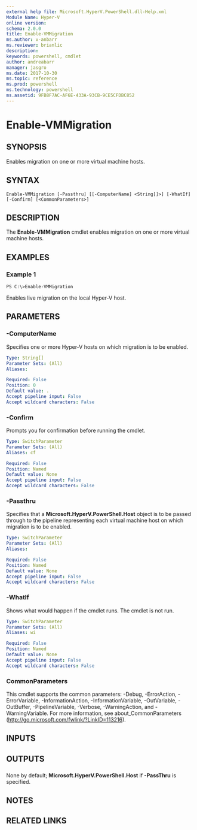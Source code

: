 ```yaml
---
external help file: Microsoft.HyperV.PowerShell.dll-Help.xml
Module Name: Hyper-V
online version: 
schema: 2.0.0
title: Enable-VMMigration
ms.author: v-anbarr
ms.reviewer: brianlic
description: 
keywords: powershell, cmdlet
author: andreabarr
manager: jasgro
ms.date: 2017-10-30
ms.topic: reference
ms.prod: powershell
ms.technology: powershell
ms.assetid: 9FB8F7AC-AF6E-433A-93CB-9CE5CFDBC852
---
```


# Enable-VMMigration

## SYNOPSIS
Enables migration on one or more virtual machine hosts.

## SYNTAX

```
Enable-VMMigration [-Passthru] [[-ComputerName] <String[]>] [-WhatIf] [-Confirm] [<CommonParameters>]
```

## DESCRIPTION
The **Enable-VMMigration** cmdlet enables migration on one or more virtual machine hosts.

## EXAMPLES

### Example 1
```
PS C:\>Enable-VMMigration
```

Enables live migration on the local Hyper-V host.

## PARAMETERS

### -ComputerName
Specifies one or more Hyper-V hosts on which migration is to be enabled.

```yaml
Type: String[]
Parameter Sets: (All)
Aliases: 

Required: False
Position: 0
Default value: .
Accept pipeline input: False
Accept wildcard characters: False
```

### -Confirm
Prompts you for confirmation before running the cmdlet.

```yaml
Type: SwitchParameter
Parameter Sets: (All)
Aliases: cf

Required: False
Position: Named
Default value: None
Accept pipeline input: False
Accept wildcard characters: False
```

### -Passthru
Specifies that a **Microsoft.HyperV.PowerShell.Host** object is to be passed through to the pipeline representing each virtual machine host on which migration is to be enabled.

```yaml
Type: SwitchParameter
Parameter Sets: (All)
Aliases: 

Required: False
Position: Named
Default value: None
Accept pipeline input: False
Accept wildcard characters: False
```

### -WhatIf
Shows what would happen if the cmdlet runs. The cmdlet is not run.

```yaml
Type: SwitchParameter
Parameter Sets: (All)
Aliases: wi

Required: False
Position: Named
Default value: None
Accept pipeline input: False
Accept wildcard characters: False
```

### CommonParameters
This cmdlet supports the common parameters: -Debug, -ErrorAction, -ErrorVariable, -InformationAction, -InformationVariable, -OutVariable, -OutBuffer, -PipelineVariable, -Verbose, -WarningAction, and -WarningVariable. For more information, see about_CommonParameters (http://go.microsoft.com/fwlink/?LinkID=113216).

## INPUTS

## OUTPUTS

###  
None by default; **Microsoft.HyperV.PowerShell.Host** if **-PassThru** is specified.

## NOTES

## RELATED LINKS

